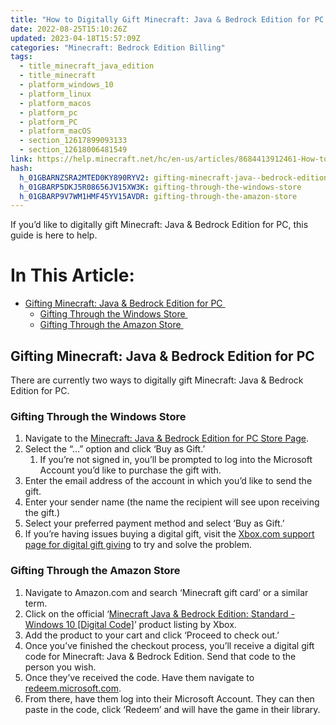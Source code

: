 ```yaml
---
title: "How to Digitally Gift Minecraft: Java & Bedrock Edition for PC "
date: 2022-08-25T15:10:26Z
updated: 2023-04-18T15:57:09Z
categories: "Minecraft: Bedrock Edition Billing"
tags:
  - title_minecraft_java_edition
  - title_minecraft
  - platform_windows_10
  - platform_linux
  - platform_macos
  - platform_pc
  - platform_PC
  - platform_macOS
  - section_12617899093133
  - section_12618006481549
link: https://help.minecraft.net/hc/en-us/articles/8684413912461-How-to-Digitally-Gift-Minecraft-Java-Bedrock-Edition-for-PC
hash:
  h_01GBARNZSRA2MTED0KY890RYV2: gifting-minecraft-java--bedrock-edition-for-pc
  h_01GBARP5DKJ5R08656JV15XW3K: gifting-through-the-windows-store
  h_01GBARP9V7WM1HMF45YV15AVDR: gifting-through-the-amazon-store
---
```


If you’d like to digitally gift Minecraft: Java & Bedrock Edition for PC, this guide is here to help.

# In This Article:

- [Gifting Minecraft: Java & Bedrock Edition for PC ](#gifting-minecraft-java--bedrock-edition-for-pc)
  - [Gifting Through the Windows Store ](#gifting-through-the-windows-store)
  - [Gifting Through the Amazon Store ](#gifting-through-the-amazon-store)

## Gifting Minecraft: Java & Bedrock Edition for PC 

There are currently two ways to digitally gift Minecraft: Java & Bedrock Edition for PC.  

### Gifting Through the Windows Store 

1.  Navigate to the [Minecraft: Java & Bedrock Edition for PC Store Page](https://www.xbox.com/en-us/games/store/minecraft-java-bedrock-edition-for-pc/9nxp44l49shj).
2.  Select the “…” option and click ‘Buy as Gift.’
    1.  If you’re not signed in, you’ll be prompted to log into the Microsoft Account you’d like to purchase the gift with.
3.  Enter the email address of the account in which you’d like to send the gift.
4.  Enter your sender name (the name the recipient will see upon receiving the gift.)
5.  Select your preferred payment method and select ‘Buy as Gift.’
6.  If you’re having issues buying a digital gift, visit the [Xbox.com support page for digital gift giving](https://support.xbox.com/en-US/help/subscriptions-billing/buy-games-apps/gifting-digital-xbox-game-help) to try and solve the problem. 

### Gifting Through the Amazon Store 

1.  Navigate to Amazon.com and search ‘Minecraft gift card’ or a similar term.
2.  Click on the official ‘[Minecraft Java & Bedrock Edition: Standard - Windows 10 \[Digital Code\]](https://www.amazon.com/Minecraft-Java-Bedrock-Standard-Windows/dp/B09ZY21PM4/ref=sr_1_4?keywords=minecraft+gift+card&qid=1660678375&sr=8-4)’ product listing by Xbox.
3.  Add the product to your cart and click ‘Proceed to check out.’
4.  Once you’ve finished the checkout process, you’ll receive a digital gift code for Minecraft: Java & Bedrock Edition. Send that code to the person you wish.
5.  Once they’ve received the code. Have them navigate to [redeem.microsoft.com](https://account.microsoft.com/billing/redeem?refd=login.microsoftonline.com).
6.  From there, have them log into their Microsoft Account. They can then paste in the code, click ‘Redeem’ and will have the game in their library.
